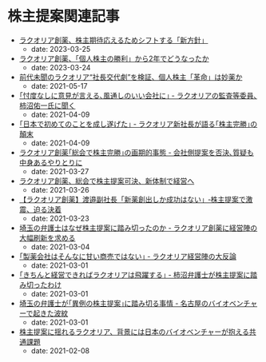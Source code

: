 # 株主提案関連記事

- [ラクオリア創薬、株主期待応えるためシフトする「新方針」](https://news.yahoo.co.jp/articles/8d55479f80edaa6c202725b5925943962d6c13c7)
  - date: 2023-03-25
- [ラクオリア創薬、「個人株主の勝利」から2年でどうなったか](https://news.yahoo.co.jp/articles/5699528bbc47216732497f82e0eca56e8c1088a1)
  - date: 2023-03-24
- [前代未聞のラクオリア“社長交代劇”を検証、個人株主「革命」は妙薬か](https://newswitch.jp/p/27246)
  - date: 2021-05-17
- [｢忖度なしに意見が言える､風通しのいい会社に｣ - ラクオリアの監査等委員､柿沼佑一氏に聞く](https://toyokeizai.net/articles/-/573916)
  - date: 2021-04-09
- [｢日本で初めてのことを成し遂げた｣ - ラクオリア新社長が語る｢株主完勝｣の顛末](https://toyokeizai.net/articles/-/573915)
  - date: 2021-04-09
- [ラクオリア創薬｢総会で株主完勝｣の画期的事態 - 会社側提案を否決､質疑も中身あるやりとりに](https://toyokeizai.net/articles/-/419462)
  - date: 2021-03-27
- [ラクオリア創薬、総会で株主提案可決、新体制で経営へ](https://bio.nikkeibp.co.jp/atcl/news/p1/21/03/25/08001/)
  - date: 2021-03-26
- [【ラクオリア創薬】渡邉副社長「新薬創出しか成功はない」‐株主提案で激震、迫る決着](https://www.yakuji.co.jp/entry85564.html)
  - date: 2021-03-23
- [埼玉の弁護士はなぜ株主提案に踏み切ったのか - ラクオリア創薬に経営陣の大幅刷新を求める](https://toyokeizai.net/articles/-/414654)
  - date: 2021-03-04
- [｢製薬会社はそんなに甘い商売ではない｣ - ラクオリア経営陣の大反論](https://toyokeizai.net/articles/-/573608)
  - date: 2021-03-01
- [｢きちんと経営できればラクオリアは飛躍する｣ - 柿沼弁護士が株主提案に踏み切ったわけ](https://toyokeizai.net/articles/-/573607)
  - date: 2021-03-01
- [埼玉の弁護士が｢異例の株主提案｣に踏み切る事情 - 名古屋のバイオベンチャーで起きた波紋](https://toyokeizai.net/articles/-/573606)
  - date: 2021-03-01
- [株主提案に揺れるラクオリア、背景には日本のバイオベンチャーが抱える共通課題](https://bio.nikkeibp.co.jp/atcl/news/p1/21/02/07/07837/)
  - date: 2021-02-08
